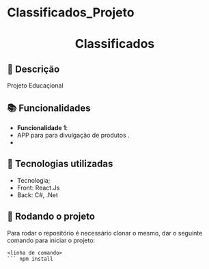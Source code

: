 # Classificados_Projeto

<h1 align="center">Classificados </h1>

## :memo: Descrição
Projeto Educaçional 

## :books: Funcionalidades
* <b>Funcionalidade 1</b>: 
* APP para para divulgação de produtos .
* 

## :wrench: Tecnologias utilizadas
* Tecnologia;
* Front: React.Js
* Back: C#, .Net

## :rocket: Rodando o projeto
Para rodar o repositório é necessário clonar o mesmo, dar o seguinte comando para iniciar o projeto:
```
<linha de comando>
``` npm install



